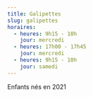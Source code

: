 ```yaml
---
title: Galipettes
slug: galipettes
horaires:
  - heures: 9h15 - 10h
    jour: mercredi
  - heures: 17h00 - 17h45
    jour: mercredi
  - heures: 9h15 - 10h
    jour: samedi
---
```

Enfants nés en 2021
